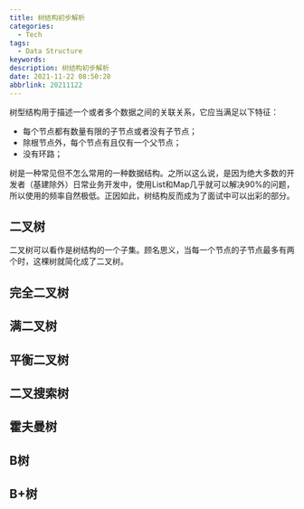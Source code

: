 ```yaml
---
title: 树结构初步解析
categories: 
  - Tech
tags: 
  - Data Structure
keywords: 
description: 树结构初步解析
date: 2021-11-22 08:50:28
abbrlink: 20211122
---
```


树型结构用于描述一个或者多个数据之间的关联关系，它应当满足以下特征：
* 每个节点都有数量有限的子节点或者没有子节点；
* 除根节点外，每个节点有且仅有一个父节点；
* 没有环路；

树是一种常见但不怎么常用的一种数据结构。之所以这么说，是因为绝大多数的开发者（基建除外）日常业务开发中，使用List和Map几乎就可以解决90%的问题，所以使用的频率自然极低。正因如此，树结构反而成为了面试中可以出彩的部分。



## 二叉树

二叉树可以看作是树结构的一个子集。顾名思义，当每一个节点的子节点最多有两个时，这棵树就简化成了二叉树。


















## 完全二叉树

## 满二叉树

## 平衡二叉树

## 二叉搜索树

## 霍夫曼树

## B树

## B+树